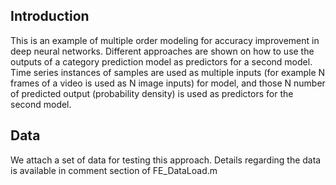 ## Introduction
This is an example of multiple order modeling for accuracy improvement in deep neural networks.
Different approaches are shown on how to use the outputs of a category prediction model as predictors for a second model.
Time series instances of samples are used as multiple inputs (for example N frames of a video is used as N image inputs) for model, 
and those N number of predicted output (probability density) is used as predictors for the second model.

## Data
We attach a set of data for testing this approach.
Details regarding the data is available in comment section of FE_DataLoad.m
